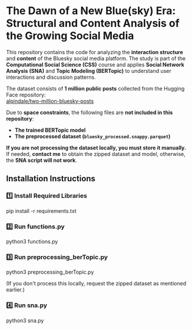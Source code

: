 # **The Dawn of a New Blue(sky) Era: Structural and Content Analysis of the Growing Social Media**
This repository contains the code for analyzing the **interaction structure** and **content** of the Bluesky social media platform. The study is part of the **Computational Social Science (CSS)** course and applies **Social Network Analysis (SNA)** and **Topic Modeling (BERTopic)** to understand user interactions and discussion patterns.

The dataset consists of **1 million public posts** collected from the Hugging Face repository:  
[alpindale/two-million-bluesky-posts](https://huggingface.co/datasets/alpindale/two-million-bluesky-posts)

Due to **space constraints**, the following files are **not included in this repository**:
- **The trained BERTopic model**
- **The preprocessed dataset (`bluesky_processed.snappy.parquet`)**

**If you are not processing the dataset locally, you must store it manually.**  
If needed, **contact me** to obtain the zipped dataset and model, otherwise, the **SNA script will not work**.


## **Installation Instructions**

### **1️⃣ Install Required Libraries**

pip install -r requirements.txt

### 2️⃣ Run functions.py 

python3 functions.py

### 3️⃣ Run preprocessing_berTopic.py 

python3 preprocessing_berTopic.py

(If you don't process this locally, request the zipped dataset as mentioned earlier.)

### 4️⃣ Run sna.py  

python3 sna.py


